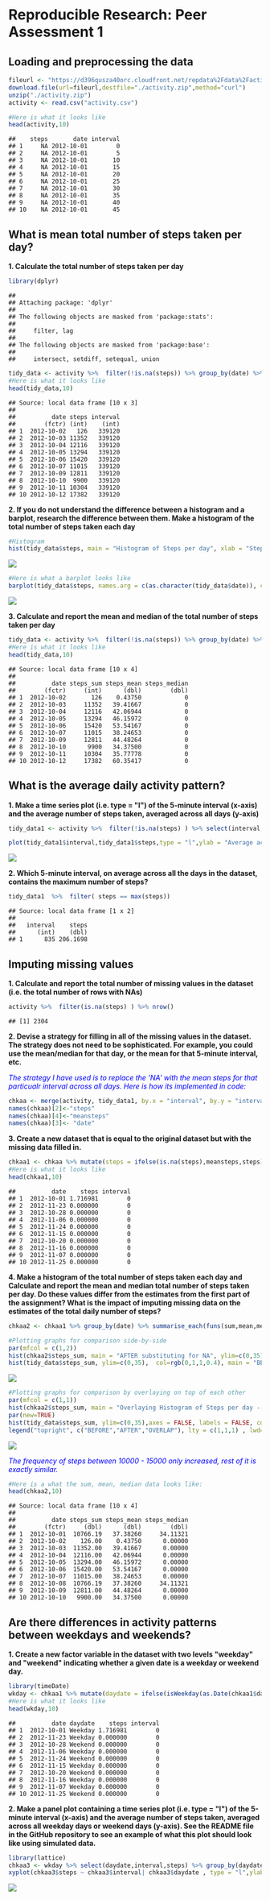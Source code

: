 # Reproducible Research: Peer Assessment 1


## Loading and preprocessing the data

```r
fileurl <- "https://d396qusza40orc.cloudfront.net/repdata%2Fdata%2Factivity.zip"
download.file(url=fileurl,destfile="./activity.zip",method="curl")
unzip("./activity.zip")
activity <- read.csv("activity.csv")

#Here is what it looks like
head(activity,10)
```

```
##    steps       date interval
## 1     NA 2012-10-01        0
## 2     NA 2012-10-01        5
## 3     NA 2012-10-01       10
## 4     NA 2012-10-01       15
## 5     NA 2012-10-01       20
## 6     NA 2012-10-01       25
## 7     NA 2012-10-01       30
## 8     NA 2012-10-01       35
## 9     NA 2012-10-01       40
## 10    NA 2012-10-01       45
```



## What is mean total number of steps taken per day?
**1. Calculate the total number of steps taken per day**

```r
library(dplyr)
```

```
## 
## Attaching package: 'dplyr'
## 
## The following objects are masked from 'package:stats':
## 
##     filter, lag
## 
## The following objects are masked from 'package:base':
## 
##     intersect, setdiff, setequal, union
```

```r
tidy_data <- activity %>%  filter(!is.na(steps)) %>% group_by(date) %>% summarise_each(funs(sum))
#Here is what it looks like
head(tidy_data,10)
```

```
## Source: local data frame [10 x 3]
## 
##          date steps interval
##        (fctr) (int)    (int)
## 1  2012-10-02   126   339120
## 2  2012-10-03 11352   339120
## 3  2012-10-04 12116   339120
## 4  2012-10-05 13294   339120
## 5  2012-10-06 15420   339120
## 6  2012-10-07 11015   339120
## 7  2012-10-09 12811   339120
## 8  2012-10-10  9900   339120
## 9  2012-10-11 10304   339120
## 10 2012-10-12 17382   339120
```


**2. If you do not understand the difference between a histogram and a barplot, research the difference between them. Make a histogram of the total number of steps taken each day**

```r
#Histogram
hist(tidy_data$steps, main = "Histogram of Steps per day", xlab = "Steps", col=rgb(0,1,1,0.4), ylim=c(0,35))
```

![](PA1_template_files/figure-html/unnamed-chunk-3-1.png) 

```r
#Here is what a barplot looks like
barplot(tidy_data$steps, names.arg = c(as.character(tidy_data$date)), cex.axis=0.5, cex.names = 0.5 , las=2 , main = "Barplot of Steps per day")
```

![](PA1_template_files/figure-html/unnamed-chunk-3-2.png) 


**3. Calculate and report the mean and median of the total number of steps taken per day**

```r
tidy_data <- activity %>%  filter(!is.na(steps)) %>% group_by(date) %>% summarise_each(funs(sum,mean,median)) %>% select(date,steps_sum,steps_mean,steps_median)
#Here is what it looks like
head(tidy_data,10)
```

```
## Source: local data frame [10 x 4]
## 
##          date steps_sum steps_mean steps_median
##        (fctr)     (int)      (dbl)        (dbl)
## 1  2012-10-02       126    0.43750            0
## 2  2012-10-03     11352   39.41667            0
## 3  2012-10-04     12116   42.06944            0
## 4  2012-10-05     13294   46.15972            0
## 5  2012-10-06     15420   53.54167            0
## 6  2012-10-07     11015   38.24653            0
## 7  2012-10-09     12811   44.48264            0
## 8  2012-10-10      9900   34.37500            0
## 9  2012-10-11     10304   35.77778            0
## 10 2012-10-12     17382   60.35417            0
```



## What is the average daily activity pattern?
**1. Make a time series plot (i.e. type = "l") of the 5-minute interval (x-axis) and the average number of steps taken, averaged across all days (y-axis)**

```r
tidy_data1 <- activity %>%  filter(!is.na(steps) ) %>% select(interval,steps) %>% group_by(interval) %>% summarise_each(funs(mean))

plot(tidy_data1$interval,tidy_data1$steps,type = "l",ylab = "Average across dates",xlab = "Interval", cex.axis=0.5)
```

![](PA1_template_files/figure-html/unnamed-chunk-5-1.png) 


**2. Which 5-minute interval, on average across all the days in the dataset, contains the maximum number of steps?**

```r
tidy_data1  %>%  filter( steps == max(steps))
```

```
## Source: local data frame [1 x 2]
## 
##   interval    steps
##      (int)    (dbl)
## 1      835 206.1698
```



## Imputing missing values
**1. Calculate and report the total number of missing values in the dataset (i.e. the total number of rows with NAs)**

```r
activity %>%  filter(is.na(steps) ) %>% nrow()
```

```
## [1] 2304
```


**2. Devise a strategy for filling in all of the missing values in the dataset. The strategy does not need to be sophisticated. For example, you could use the mean/median for that day, or the mean for that 5-minute interval, etc.**

<i><span style="color:blue">The strategy I have used is to replace the 'NA' with the mean steps for that particualr interval across all days. Here is how its implemented in code:</span></i>

```r
chkaa <- merge(activity, tidy_data1, by.x = "interval", by.y = "interval")
names(chkaa)[2]<-"steps"
names(chkaa)[4]<-"meansteps"
names(chkaa)[3]<- "date"
```


**3. Create a new dataset that is equal to the original dataset but with the missing data filled in.**

```r
chkaa1 <- chkaa %>% mutate(steps = ifelse(is.na(steps),meansteps,steps)) %>% select(date,steps,interval)
#Here is what it looks like
head(chkaa1,10)
```

```
##          date    steps interval
## 1  2012-10-01 1.716981        0
## 2  2012-11-23 0.000000        0
## 3  2012-10-28 0.000000        0
## 4  2012-11-06 0.000000        0
## 5  2012-11-24 0.000000        0
## 6  2012-11-15 0.000000        0
## 7  2012-10-20 0.000000        0
## 8  2012-11-16 0.000000        0
## 9  2012-11-07 0.000000        0
## 10 2012-11-25 0.000000        0
```


**4. Make a histogram of the total number of steps taken each day and Calculate and report the mean and median total number of steps taken per day. Do these values differ from the estimates from the first part of the assignment? What is the impact of imputing missing data on the estimates of the total daily number of steps?**

```r
chkaa2 <- chkaa1 %>% group_by(date) %>% summarise_each(funs(sum,mean,median)) %>% select(date,steps_sum,steps_mean,steps_median)

#Plotting graphs for comparison side-by-side
par(mfcol = c(1,2))
hist(chkaa2$steps_sum, main = "AFTER substituting for NA", ylim=c(0,35),xlab = "Steps", col=rgb(1,1,0,0.7))
hist(tidy_data$steps_sum, ylim=c(0,35),  col=rgb(0,1,1,0.4), main = "BEFORE substituting for NA", xlab = "Steps")
```

![](PA1_template_files/figure-html/unnamed-chunk-10-1.png) 

```r
#Plotting graphs for comparison by overlaying on top of each other
par(mfcol = c(1,1))
hist(chkaa2$steps_sum, main = "Overlaying Histogram of Steps per day -- BEFORE & AFTER", ylim=c(0,35),xlab = "Steps", col=rgb(1,1,0,0.7))
par(new=TRUE)
hist(tidy_data$steps_sum, ylim=c(0,35),axes = FALSE, labels = FALSE, col=rgb(0,1,1,0.4), main = NULL, xlab = NULL)
legend("topright", c("BEFORE","AFTER","OVERLAP"), lty = c(1,1,1) , lwd=10, col=c(rgb(0,1,1,0.4),rgb(1,1,0,0.7),rgb(0,1,0,0.4)), bty = "n" )
```

![](PA1_template_files/figure-html/unnamed-chunk-10-2.png) 

<i><span style="color:blue">The frequency of steps between 10000 - 15000 only increased, rest of it is exactly similar.</span></i>


```r
#Here is a what the sum, mean, median data looks like:
head(chkaa2,10)
```

```
## Source: local data frame [10 x 4]
## 
##          date steps_sum steps_mean steps_median
##        (fctr)     (dbl)      (dbl)        (dbl)
## 1  2012-10-01  10766.19   37.38260     34.11321
## 2  2012-10-02    126.00    0.43750      0.00000
## 3  2012-10-03  11352.00   39.41667      0.00000
## 4  2012-10-04  12116.00   42.06944      0.00000
## 5  2012-10-05  13294.00   46.15972      0.00000
## 6  2012-10-06  15420.00   53.54167      0.00000
## 7  2012-10-07  11015.00   38.24653      0.00000
## 8  2012-10-08  10766.19   37.38260     34.11321
## 9  2012-10-09  12811.00   44.48264      0.00000
## 10 2012-10-10   9900.00   34.37500      0.00000
```



## Are there differences in activity patterns between weekdays and weekends?
**1. Create a new factor variable in the dataset with two levels "weekday" and "weekend" indicating whether a given date is a weekday or weekend day.**

```r
library(timeDate)
wkday <- chkaa1 %>% mutate(daydate = ifelse(isWeekday(as.Date(chkaa1$date)),"Weekday","Weekend")) %>% select(date,daydate,steps,interval)
#Here is what it looks like
head(wkday,10)
```

```
##          date daydate    steps interval
## 1  2012-10-01 Weekday 1.716981        0
## 2  2012-11-23 Weekday 0.000000        0
## 3  2012-10-28 Weekend 0.000000        0
## 4  2012-11-06 Weekday 0.000000        0
## 5  2012-11-24 Weekend 0.000000        0
## 6  2012-11-15 Weekday 0.000000        0
## 7  2012-10-20 Weekend 0.000000        0
## 8  2012-11-16 Weekday 0.000000        0
## 9  2012-11-07 Weekday 0.000000        0
## 10 2012-11-25 Weekend 0.000000        0
```


**2. Make a panel plot containing a time series plot (i.e. type = "l") of the 5-minute interval (x-axis) and the average number of steps taken, averaged across all weekday days or weekend days (y-axis). See the README file in the GitHub repository to see an example of what this plot should look like using simulated data.**

```r
library(lattice)
chkaa3 <- wkday %>% select(daydate,interval,steps) %>% group_by(daydate,interval) %>% summarise_each(funs(mean))
xyplot(chkaa3$steps ~ chkaa3$interval| chkaa3$daydate , type = "l",ylab = "Average Number of steps",xlab = "Interval", cex.axis=0.5 , layout= c(1,2))
```

![](PA1_template_files/figure-html/unnamed-chunk-13-1.png) 

